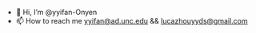 - 👋 Hi, I’m @yyifan-Onyen
- 📫 How to reach me yyifan@ad.unc.edu && lucazhouyyds@gmail.com

<!---
yyifan-Onyen/yyifan-Onyen is a ✨ special ✨ repository because its `README.md` (this file) appears on your GitHub profile.
You can click the Preview link to take a look at your changes.
--->
